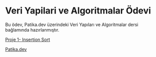 # Veri Yapilari ve Algoritmalar Ödevi
Bu ödev, Patika.dev üzerindeki Veri Yapıları ve Algoritmalar dersi bağlamında hazırlanmıştır. 

[Proje 1- Insertion Sort](https://github.com/nergispolat/patika.dev-Veri-Yap-lar-ve-Algoritmalar/blob/main/Proje%201-%20Insertion%20Sort.md)

[Patika.dev](https://app.patika.dev/)

